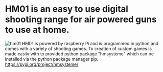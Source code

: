 # HM01 is an easy to use digital shooting range for air powered guns to use at home.
![hm01](https://user-images.githubusercontent.com/67373600/203853398-f8259137-b043-40a2-aa02-c17e5640483d.png)
HM01 is powered by raspberry Pi and is programmed in python and comes with a variety of shooting games.
To creation of custom games is made easily with to provided python package "hmsysteme" which can be installed via the python package manager pip.
https://pypi.org/project/hmsysteme/

